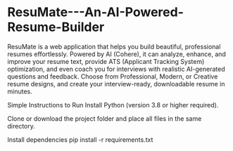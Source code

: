 # ResuMate---An-AI-Powered-Resume-Builder
ResuMate is a web application that helps you build beautiful, professional resumes effortlessly. Powered by AI (Cohere), it can analyze, enhance, and improve your resume text, provide ATS (Applicant Tracking System) optimization, and even coach you for interviews with realistic AI-generated questions and feedback.
Choose from Professional, Modern, or Creative resume designs, and create your interview-ready, downloadable resume in minutes.

Simple Instructions to Run
Install Python (version 3.8 or higher required).

Clone or download the project folder and place all files in the same directory.

Install dependencies
pip install -r requirements.txt
